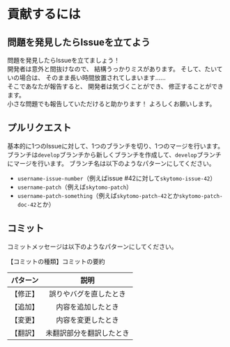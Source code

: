 # 貢献するには

## 問題を発見したらIssueを立てよう

問題を発見したらIssueを立てましょう！  
開発者は意外と間抜けなので、
結構うっかりミスがあります。
そして、たいていの場合は、
そのまま長い時間放置されてしまいます……  
そこであなたが報告すると、
開発者は気づくことができ、
修正することができます。  
小さな問題でも報告していただけると助かります！
よろしくお願いします。

## プルリクエスト

基本的に1つのIssueに対して、1つのブランチを切り、1つのマージを行います。
ブランチは`develop`ブランチから新しくブランチを作成して、`develop`ブランチにマージを行います。
ブランチ名は以下のようなパターンにしてください。

- `username-issue-number`（例えばissue #42に対して`skytomo-issue-42`）
- `username-patch`（例えば`skytomo-patch`）
- `username-patch-something`（例えば`skytomo-patch-42`とか`skytomo-patch-doc-42`とか）

## コミット

コミットメッセージは以下のようなパターンにしてください。

【コミットの種類】コミットの要約

|パターン|説明|
|:-:|:-:|
|【修正】|誤りやバグを直したとき|
|【追加】|内容を追加したとき|
|【変更】|内容を変更したとき|
|【翻訳】|未翻訳部分を翻訳したとき|
